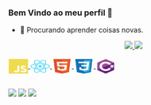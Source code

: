 ### Bem Vindo ao meu perfil 👋

- 🔭 Procurando aprender coisas novas.

<div align="center">
  <a href="https://github.com/JuanVictor62">
  <img height="180em" src="https://github-readme-stats.vercel.app/api?username=JuanVictor62&show_icons=true&theme=dracula&include_all_commits=true&count_private=true"/>
  <img height="180em" src="https://github-readme-stats.vercel.app/api/top-langs/?username=JuanVictor62&layout=compact&langs_count=7&theme=dracula"/>
</div>

<div style="display: inline_block"><br>
  <img align="center" alt="Juan-Js" height="30" width="40" src="https://raw.githubusercontent.com/devicons/devicon/master/icons/javascript/javascript-plain.svg">
  <img align="center" alt="Juan-React" height="30" width="40" src="https://raw.githubusercontent.com/devicons/devicon/master/icons/react/react-original.svg">
  <img align="center" alt="Juan-HTML" height="30" width="40" src="https://raw.githubusercontent.com/devicons/devicon/master/icons/html5/html5-original.svg">
  <img align="center" alt="Juan-CSS" height="30" width="40" src="https://raw.githubusercontent.com/devicons/devicon/master/icons/css3/css3-original.svg">
  <img align="center" alt="Juan-Csharp" height="30" width="40" src="https://raw.githubusercontent.com/devicons/devicon/master/icons/csharp/csharp-original.svg">
</div>
  
  ##
  
<div> 
  <a href="https://instagram.com/juan_victr62" target="_blank"><img src="https://img.shields.io/badge/-Instagram-%23E4405F?style=for-the-badge&logo=instagram&logoColor=white" target="_blank"></a>
  <a href = "juan10000victor@gmail.com"><img src="https://img.shields.io/badge/-Gmail-%23333?style=for-the-badge&logo=gmail&logoColor=white" target="_blank"></a>
  <a href="https://www.linkedin.com/in/juan-victor-condori-chambi-ab1650224/" target="_blank"><img src="https://img.shields.io/badge/-LinkedIn-%230077B5?style=for-the-badge&logo=linkedin&logoColor=white" target="_blank"></a> 
</div>
